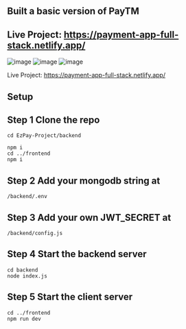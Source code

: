 
## Built a basic version of PayTM 
## Live Project: https://payment-app-full-stack.netlify.app/
![image](https://github.com/user-attachments/assets/92dd826e-7785-4d44-841b-493985e61b4d)
![image](https://github.com/user-attachments/assets/8afec5cf-b0bd-44ad-8574-3568f296676d)
![image](https://github.com/user-attachments/assets/cb99ada4-de33-4845-9844-27194fb2e622)

Live Project: https://payment-app-full-stack.netlify.app/

## Setup
## Step 1 Clone the repo

```
cd EzPay-Project/backend
```

```
npm i
cd ../frontend
npm i
```

## Step 2 Add your mongodb string at
```
/backend/.env
```

## Step 3 Add your own JWT_SECRET at 
```
/backend/config.js
```

## Step 4 Start the backend server
```
cd backend
node index.js
```

## Step 5 Start the client server
```
cd ../frontend 
npm run dev
```
